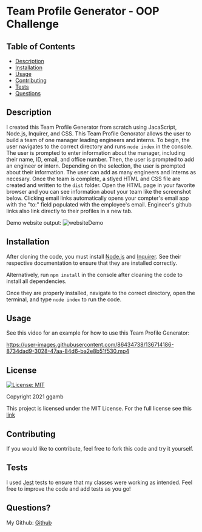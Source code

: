 # Team Profile Generator - OOP Challenge
## Table of Contents
* [Description](#description)
* [Installation](#installation)
* [Usage](#usage)
* [Contributing](#contributing)
* [Tests](#tests)
* [Questions](#questions)

## Description
I created this Team Profile Generator from scratch using JacaScript, Node.js, Inquirer, and CSS. This Team Profile Genorator allows the user to build a team of one manager leading engineers and interns. To begin, the user navigates to the correct directory and runs `node index` in the console. The user is prompted to enter information about the manager, including their name, ID, email, and office number. Then, the user is prompted to add an engineer or intern. Depending on the selection, the user is prompted about their information. The user can add as many engineers and interns as necesary. Once the team is complete, a stlyed HTML and CSS file are created and written to the `dist` folder. Open the HTML page in your favorite browser and you can see information about your team like the screenshot below. Clicking email links automatically opens your compter's email app with the "to:" field populated with the employee's email. Engineer's github links also link directly to their profiles in a new tab.

Demo website output: ![websiteDemo](https://user-images.githubusercontent.com/86434738/136714264-fa538983-6d80-4826-b90b-be8b03d5f0de.png)

## Installation
After cloning the code, you must install [Node.js](https://nodejs.org/en/) and [Inquirer](https://www.npmjs.com/package/inquirer). See their respective documentation to ensure that they are installed correctly.

Alternatively, run `npm install` in the console after cloaning the code to install all dependencies.

Once they are properly installed, navigate to the correct directory, open the terminal, and type `node index` to run the code.

## Usage
See this video for an example for how to use this Team Profile Generator:

https://user-images.githubusercontent.com/86434738/136714186-8734dad9-3028-47aa-84d6-ba2e8b51f530.mp4

## License
[![License: MIT](https://img.shields.io/badge/License-MIT-red.svg)](https://opensource.org/licenses/MIT)

Copyright 2021 ggamb

This project is licensed under the MIT License. For the full license see this [link](https://opensource.org/licenses/MIT)

## Contributing

If you would like to contribute, feel free to fork this code and try it yourself.

## Tests
I used [Jest](https://jestjs.io/) tests to ensure that my classes were working as intended. Feel free to improve the code and add tests as you go!

## Questions?
My Github: [Github](https://github.com/ggamb)
